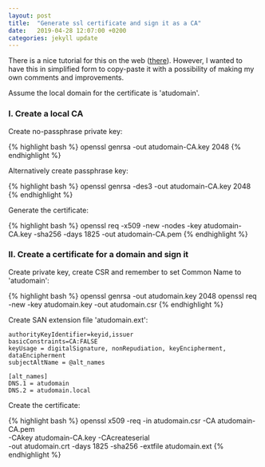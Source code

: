 ```yaml
---
layout: post
title:  "Generate ssl certificate and sign it as a CA"
date:   2019-04-28 12:07:00 +0200
categories: jekyll update
---
```

There is a nice tutorial for this on the web ([there][there]). However, I wanted to have this in simplified form to copy-paste it with a possibility of making my own comments and improvements.

Assume the local domain for the certificate is 'atudomain'.

### I. Create a local CA

Create no-passphrase private key:

{% highlight bash %}
openssl genrsa -out atudomain-CA.key 2048
{% endhighlight %}

Alternatively create passphrase key:

{% highlight bash %}
openssl genrsa -des3 -out atudomain-CA.key 2048
{% endhighlight %}
 
Generate the certificate:

{% highlight bash %}
openssl req -x509 -new -nodes -key atudomain-CA.key -sha256 -days 1825 -out atudomain-CA.pem
{% endhighlight %}

### II. Create a certificate for a domain and sign it

Create private key, create CSR and remember to set Common Name to 'atudomain':

{% highlight bash %}
openssl genrsa -out atudomain.key 2048
openssl req -new -key atudomain.key -out atudomain.csr
{% endhighlight %}

Create SAN extension file 'atudomain.ext':

```
authorityKeyIdentifier=keyid,issuer
basicConstraints=CA:FALSE
keyUsage = digitalSignature, nonRepudiation, keyEncipherment, dataEncipherment
subjectAltName = @alt_names
 
[alt_names]
DNS.1 = atudomain
DNS.2 = atudomain.local
```
Create the certificate:

{% highlight bash %}
openssl x509 -req -in atudomain.csr -CA atudomain-CA.pem \
-CAkey atudomain-CA.key -CAcreateserial \
-out atudomain.crt -days 1825 -sha256 -extfile atudomain.ext
{% endhighlight %}

[there]: https://deliciousbrains.com/ssl-certificate-authority-for-local-https-development/
